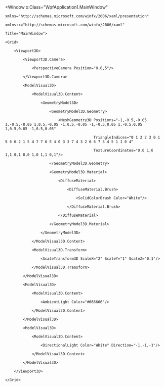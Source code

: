 <Window x:Class="WpfApplication1.MainWindow"

    xmlns="http://schemas.microsoft.com/winfx/2006/xaml/presentation"

    xmlns:x="http://schemas.microsoft.com/winfx/2006/xaml"

    Title="MainWindow">

    <Grid>

        <Viewport3D>

            <Viewport3D.Camera>

                <PerspectiveCamera Position="0,0,5"/>

            </Viewport3D.Camera>

            <ModelVisual3D>

                <ModelVisual3D.Content>

                    <GeometryModel3D>

                        <GeometryModel3D.Geometry>

                            <MeshGeometry3D Positions="-1,-0.5,-0.05 1,-0.5,-0.05 1,0.5,-0.05 -1,0.5,-0.05 -1,-0.5,0.05 1,-0.5,0.05 1,0.5,0.05 -1,0.5,0.05"

                                            TriangleIndices="0 1 2 2 3 0 1 5 6 6 2 1 5 4 7 7 6 5 4 0 3 3 7 4 3 2 6 6 7 3 4 5 1 1 0 4"

                                            TextureCoordinates="0,0 1,0 1,1 0,1 0,0 1,0 1,1 0,1"/>

                        </GeometryModel3D.Geometry>

                        <GeometryModel3D.Material>

                            <DiffuseMaterial>

                                <DiffuseMaterial.Brush>

                                    <SolidColorBrush Color="White"/>

                                </DiffuseMaterial.Brush>

                            </DiffuseMaterial>

                        </GeometryModel3D.Material>

                    </GeometryModel3D>

                </ModelVisual3D.Content>

                <ModelVisual3D.Transform>

                    <ScaleTransform3D ScaleX="2" ScaleY="1" ScaleZ="0.1"/>

                </ModelVisual3D.Transform>

            </ModelVisual3D>

            <ModelVisual3D>

                <ModelVisual3D.Content>

                    <AmbientLight Color="#666666"/>

                </ModelVisual3D.Content>

            </ModelVisual3D>

            <ModelVisual3D>

                <ModelVisual3D.Content>

                    <DirectionalLight Color="White" Direction="-1,-1,-1"/>

                </ModelVisual3D.Content>

            </ModelVisual3D>

        </Viewport3D>

    </Grid>

</Window>
